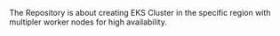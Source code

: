 The Repository is about creating EKS Cluster in the specific region with multipler worker nodes for high availability.
